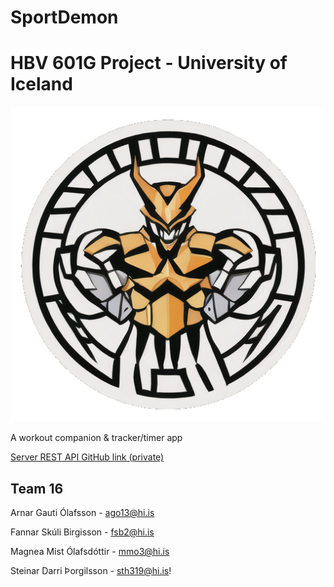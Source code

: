 # SportDemon
# HBV 601G Project - University of Iceland

![App_logo_clean_stylized_hard_edges_simple_1612467389](/VerkefniOgAnnad/sport_demon_logo_1.png)

A workout companion & tracker/timer app 

[Server REST API GitHub link (private)](https://github.com/Steinardarri/SportDemonServer)

## Team 16
Arnar Gauti Ólafsson     - ago13@hi.is

Fannar Skúli Birgisson   - fsb2@hi.is

Magnea Mist Ólafsdóttir  - mmo3@hi.is

Steinar Darri Þorgilsson - sth319@hi.is!
